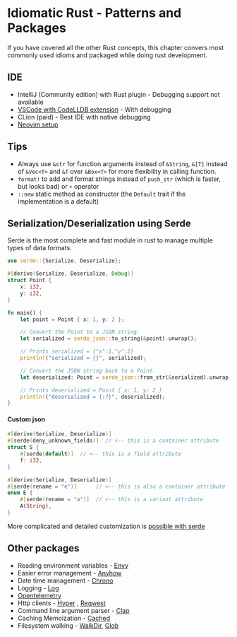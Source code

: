 # Idiomatic Rust - Patterns and Packages

If you have covered all the other Rust concepts, this chapter convers most commonly used idioms and packaged while doing rust development.

## IDE

- IntelliJ (Community edition) with Rust plugin - Debugging support not available
- [VSCode with CodeLLDB extension](https://levelup.gitconnected.com/rust-with-visual-studio-code-46404befed8) - With debugging
- CLion (paid) - Best IDE with native debugging
- [Neovim setup](https://www.youtube.com/watch?v=CcgO_CV3iDo&list=PLu-ydI-PCl0OEG0ZEqLRRuCrMJGAAI0tW)

## Tips

- Always use `&str` for function arguments instead of `&String`, `&[T]` instead of `&Vec<T>` and `&T` over `&Box<T>` for more flexibility in calling function.
- `format!` to add and format strings instead of `push_str` (which is faster, but looks bad) or `+` operator
- `::new` static method as constructor (the `Default` trait if the implementation is a default)


## Serialization/Deserialization using Serde

Serde is the most complete and fast module in rust to manage multiple types of data formats.

```rust
use serde::{Serialize, Deserialize};

#[derive(Serialize, Deserialize, Debug)]
struct Point {
    x: i32,
    y: i32,
}

fn main() {
    let point = Point { x: 1, y: 2 };

    // Convert the Point to a JSON string.
    let serialized = serde_json::to_string(&point).unwrap();

    // Prints serialized = {"x":1,"y":2}
    println!("serialized = {}", serialized);

    // Convert the JSON string back to a Point.
    let deserialized: Point = serde_json::from_str(&serialized).unwrap();

    // Prints deserialized = Point { x: 1, y: 2 }
    println!("deserialized = {:?}", deserialized);
}
```

#### Custom json

```rust
#[derive(Serialize, Deserialize)]
#[serde(deny_unknown_fields)]  // <-- this is a container attribute
struct S {
    #[serde(default)]  // <-- this is a field attribute
    f: i32,
}

#[derive(Serialize, Deserialize)]
#[serde(rename = "e")]      // <-- this is also a container attribute
enum E {
    #[serde(rename = "a")]  // <-- this is a variant attribute
    A(String),
}
```

More complicated and detailed customization is [possible with serde](https://serde.rs/attributes.html)

## Other packages

- Reading environment variables - [Envy](https://crates.io/crates/envy)
- Easier error management - [Anyhow](https://docs.rs/anyhow/1.0.53/anyhow/)
- Date time management - [Chrono](https://docs.rs/chrono/0.4.19/chrono/)
- Logging - [Log](https://docs.rs/log/0.4.14/log/)
- [Opentelemetry](https://docs.rs/opentelemetry/0.17.0/opentelemetry/) 
- Http clients - [Hyper](https://hyper.rs/guides/client/basic/) , [Reqwest](https://docs.rs/reqwest/0.11.9/reqwest/)
- Command line argument parser - [Clap](https://crates.io/crates/clap)
- Caching Memoization - [Cached](https://crates.io/crates/cached)
- Filesystem walking - [WalkDir](https://crates.io/crates/walkdir), [Glob](https://docs.rs/glob/0.3.0/glob/)



